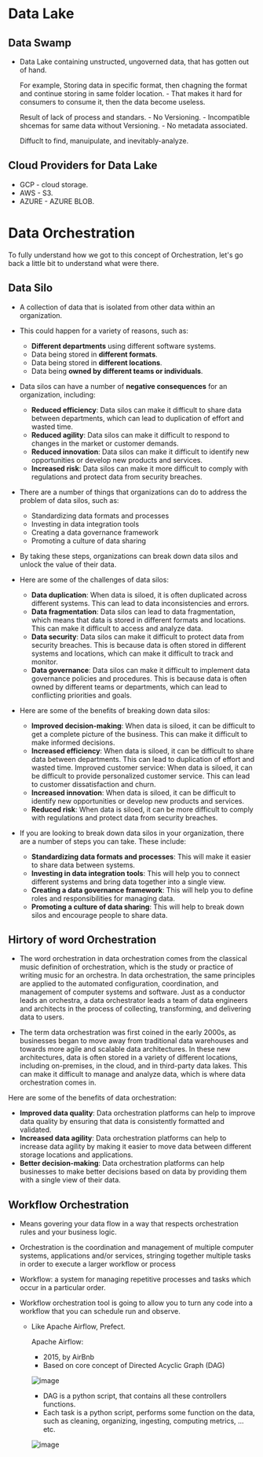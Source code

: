 # Data Lake

## Data Swamp
- Data Lake containing unstructed, ungoverned data, that has gotten out of hand.

    For example, Storing data in specific format, then chagning the format and continue storing in same folder location.
        - That makes it hard for consumers to consume it, then the data become useless.

    Result of lack of process and standars.
        - No Versioning.
        - Incompatible shcemas for same data without Versioning.
        - No metadata associated.

    Diffuclt to find, manuipulate, and inevitably-analyze.

## Cloud Providers for Data Lake

- GCP - cloud storage.
- AWS - S3.
- AZURE - AZURE BLOB.

# Data Orchestration
To fully understand how we got to this concept of Orchestration, let's go back a little bit to understand what were there.

## Data Silo
- A collection of data that is isolated from other data within an organization.
- This could happen for a variety of reasons, such as:
    - __Different departments__ using different software systems.
    - Data being stored in __different formats__.
    - Data being stored in __different locations__.
    - Data being __owned by different teams or individuals__.

- Data silos can have a number of __negative consequences__ for an organization, including:
    - __Reduced efficiency__: Data silos can make it difficult to share data between departments, which can lead to duplication of effort and wasted time.
    - __Reduced agility__: Data silos can make it difficult to respond to changes in the market or customer demands.
    - __Reduced innovation__: Data silos can make it difficult to identify new opportunities or develop new products and services.
    - __Increased risk__: Data silos can make it more difficult to comply with regulations and protect data from security breaches.

- There are a number of things that organizations can do to address the problem of data silos, such as:
    - Standardizing data formats and processes
    - Investing in data integration tools
    - Creating a data governance framework
    - Promoting a culture of data sharing

- By taking these steps, organizations can break down data silos and unlock the value of their data.

- Here are some of the challenges of data silos:
    - __Data duplication__: When data is siloed, it is often duplicated across different systems. This can lead to data inconsistencies and errors.
    - __Data fragmentation__: Data silos can lead to data fragmentation, which means that data is stored in different formats and locations. This can make it difficult to access and analyze data.
    - __Data security__: Data silos can make it difficult to protect data from security breaches. This is because data is often stored in different systems and locations, which can make it difficult to track and monitor.
    - __Data governance__: Data silos can make it difficult to implement data governance policies and procedures. This is because data is often owned by different teams or departments, which can lead to conflicting priorities and goals.

- Here are some of the benefits of breaking down data silos:
    - __Improved decision-making__: When data is siloed, it can be difficult to get a complete picture of the business. This can make it difficult to make informed decisions.
    - __Increased efficiency__: When data is siloed, it can be difficult to share data between departments. This can lead to duplication of effort and wasted time.
    Improved customer service: When data is siloed, it can be difficult to provide personalized customer service. This can lead to customer dissatisfaction and churn.
    - __Increased innovation__: When data is siloed, it can be difficult to identify new opportunities or develop new products and services.
    - __Reduced risk__: When data is siloed, it can be more difficult to comply with regulations and protect data from security breaches.

- If you are looking to break down data silos in your organization, there are a number of steps you can take. These include:
    - __Standardizing data formats and processes__: This will make it easier to share data between systems.
    - __Investing in data integration tools__: This will help you to connect different systems and bring data together into a single view.
    - __Creating a data governance framework__: This will help you to define roles and responsibilities for managing data.
    - __Promoting a culture of data sharing__: This will help to break down silos and encourage people to share data.

## Hirtory of word Orchestration
- The word orchestration in data orchestration comes from the classical music definition of orchestration, which is the study or practice of writing music for an orchestra. In data orchestration, the same principles are applied to the automated configuration, coordination, and management of computer systems and software. Just as a conductor leads an orchestra, a data orchestrator leads a team of data engineers and architects in the process of collecting, transforming, and delivering data to users.

- The term data orchestration was first coined in the early 2000s, as businesses began to move away from traditional data warehouses and towards more agile and scalable data architectures. In these new architectures, data is often stored in a variety of different locations, including on-premises, in the cloud, and in third-party data lakes. This can make it difficult to manage and analyze data, which is where data orchestration comes in.

Here are some of the benefits of data orchestration:
- __Improved data quality__: Data orchestration platforms can help to improve data quality by ensuring that data is consistently formatted and validated.
- __Increased data agility__: Data orchestration platforms can help to increase data agility by making it easier to move data between different storage locations and applications.
- __Better decision-making__: Data orchestration platforms can help businesses to make better decisions based on data by providing them with a single view of their data.


## Workflow Orchestration    
- Means govering your data flow in a way that respects orchestration rules and your business logic.

- Orchestration is the coordination and management of multiple computer systems, applications and/or services, stringing together multiple tasks in order to execute a larger workflow or process

- Workflow: a system for managing repetitive processes and tasks which occur in a particular order.

- Workflow orchestration tool is going to allow you to turn any code into a workflow that you can schedule run and observe.

     - Like Apache Airflow, Prefect.

        Apache Airflow:    
        - 2015, by AirBnb
        - Based on core concept of Directed Acyclic Graph (DAG)
                
        ![image](https://cloud.google.com/static/composer/docs/images/workflow-group-dags.png)

        - DAG is a python script, that contains all these controllers functions.
        - Each task is a python script, performs some function on the data, such as cleaning, organizing, ingesting, computing metrics, ... etc.
        
        ![image](https://github.com/AhmedYousriSobhi/DeepLearning.AI-Deep-Learning-Specialization/assets/66730765/eeda5dd6-24a3-46d8-ab55-4c3c4b0d6e6a)

        